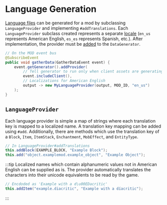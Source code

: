 Language Generation
===================

[Language files][lang] can be generated for a mod by subclassing `LanguageProvider` and implementing `#addTranslations`. Each `LanguageProvider` subclass created represents a separate [locale] (`en_us` represents American English, `es_es` represents Spanish, etc.). After implementation, the provider must be [added][datagen] to the `DataGenerator`.

```java
// On the MOD event bus
@SubscribeEvent
public void gatherData(GatherDataEvent event) {
    event.getGenerator().addProvider(
        // Tell generator to run only when client assets are generating
        event.includeClient(),
        // Localizations for American English
        output -> new MyLanguageProvider(output, MOD_ID, "en_us")
    );
}
```

`LanguageProvider`
------------------

Each language provider is simple a map of strings where each translation key is mapped to a localized name. A translation key mapping can be added using `#add`. Additionally, there are methods which use the translation key of a `Block`, `Item`, `ItemStack`, `Enchantment`, `MobEffect`, and `EntityType`.

```java
// In LanguageProvider#addTranslations
this.addBlock(EXAMPLE_BLOCK, "Example Block");
this.add("object.examplemod.example_object", "Example Object");
```

:::tip
Localized names which contain alphanumeric values not in American English can be supplied as is. The provider automatically translates the characters into their unicode equivalents to be read by the game.

```java
// Encdoded as 'Example with a d\u00EDacritic'
this.addItem("example.diacritic", "Example with a díacritic");
```
:::

[lang]: ../../concepts/internationalization.md
[locale]: https://minecraft.wiki/w/Language#Languages
[datagen]: ../index.md#dataprovider
